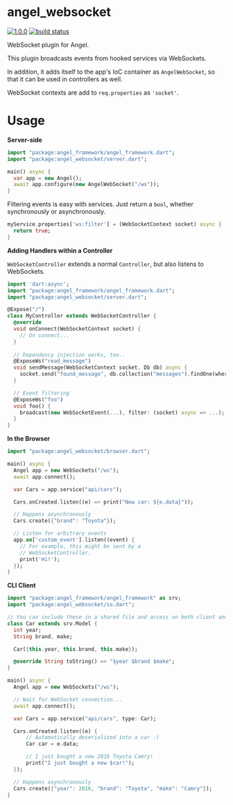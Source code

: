 # angel_websocket
[![1.0.0](https://img.shields.io/badge/pub-1.0.0-brightgreen.svg)](https://pub.dartlang.org/packages/angel_websocket)
[![build status](https://travis-ci.org/angel-dart/websocket.svg)](https://travis-ci.org/angel-dart/websocket)

WebSocket plugin for Angel.

This plugin broadcasts events from hooked services via WebSockets. 

In addition, it adds itself to the app's IoC container as `AngelWebSocket`, so that it can be used
in controllers as well.

WebSocket contexts are add to `req.properties` as `'socket'`.


# Usage

**Server-side**

```dart
import "package:angel_framework/angel_framework.dart";
import "package:angel_websocket/server.dart";

main() async {
  var app = new Angel();
  await app.configure(new AngelWebSocket("/ws"));
}

```

Filtering events is easy with services. Just return a `bool`, whether
synchronously or asynchronously.

```dart
myService.properties['ws:filter'] = (WebSocketContext socket) async {
  return true;
}
```

**Adding Handlers within a Controller**

`WebSocketController` extends a normal `Controller`, but also listens to WebSockets.

```dart
import 'dart:async';
import "package:angel_framework/angel_framework.dart";
import "package:angel_websocket/server.dart";

@Expose("/")
class MyController extends WebSocketController {
  @override
  void onConnect(WebSocketContext socket) {
    // On connect...
  }
  
  // Dependency injection works, too..
  @ExposeWs("read_message")
  void sendMessage(WebSocketContext socket, Db db) async {
    socket.send("found_message", db.collection("messages").findOne(where.id("...")));
  }

  // Event filtering
  @ExposeWs("foo")
  void foo() {
    broadcast(new WebSocketEvent(...), filter: (socket) async => ...);
  }
}
```

**In the Browser**

```dart
import "package:angel_websocket/browser.dart";

main() async {
  Angel app = new WebSockets("/ws");
  await app.connect();

  var Cars = app.service("api/cars");

  Cars.onCreated.listen((e) => print("New car: ${e.data}"));

  // Happens asynchronously
  Cars.create({"brand": "Toyota"});

  // Listen for arbitrary events
  app.on['custom_event'].listen((event) {
    // For example, this might be sent by a
    // WebSocketController.
    print('Hi!');
  });
}
```

**CLI Client**

```dart
import "package:angel_framework/angel_framework" as srv;
import "package:angel_websocket/io.dart";

// You can include these in a shared file and access on both client and server
class Car extends srv.Model {
  int year;
  String brand, make;

  Car({this.year, this.brand, this.make});

  @override String toString() => "$year $brand $make";
}

main() async {
  Angel app = new WebSockets("/ws");

  // Wait for WebSocket connection...
  await app.connect();

  var Cars = app.service("api/cars", type: Car);

  Cars.onCreated.listen((e) {
      // Automatically deserialized into a car :)
      Car car = e.data;

      // I just bought a new 2016 Toyota Camry!
      print("I just bought a new $car!");
  });

  // Happens asynchronously
  Cars.create({"year": 2016, "brand": "Toyota", "make": "Camry"});
}
```
